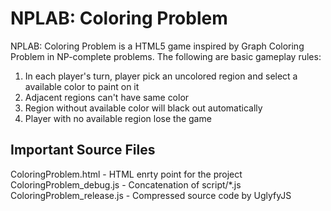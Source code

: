 NPLAB: Coloring Problem
=======================
NPLAB: Coloring Problem is a HTML5 game inspired by Graph Coloring Problem
in NP-complete problems.  The following are basic gameplay rules:

1. In each player's turn, player pick an uncolored region and select a available color to paint on it
2. Adjacent regions can't have same color
3. Region without available color will black out automatically
3. Player with no available region lose the game

Important Source Files
----------------------
ColoringProblem.html - HTML enrty point for the project
ColoringProblem_debug.js - Concatenation of script/*.js
ColoringProblem_release.js - Compressed source code by UglyfyJS


